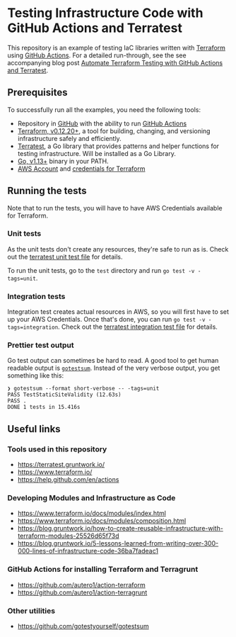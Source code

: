 # Testing Infrastructure Code with GitHub Actions and Terratest

This repository is an example of testing IaC libraries written with [Terraform](https://terraform.io) using
[GitHub Actions](https://github.com/features/actions). For a detailed run-through, see the see accompanying blog post 
[Automate Terraform Testing with GitHub Actions and Terratest](https://medium.com/@petriautero/automate-terraform-testing-with-github-actions-and-terratest).


## Prerequisites

To successfully run all the examples, you need the following tools:

* Repository in [GitHub](https://github.com) with the ability to run [GitHub Actions](https://github.com/features/actions)
* [Terraform, v0.12.20+](https://terraform.io), a tool for building, changing, and versioning infrastructure safely and efficiently.
* [Terratest](https://terratest.gruntwork.io/), a Go library that provides patterns and helper functions for testing infrastructure. Will be installed as a Go Library.
* [Go, v1.13+](https://golang.org/) binary in your PATH.
* [AWS Account](https://aws.amazon.com/) and [credentials for Terraform](https://www.terraform.io/docs/providers/aws/index.html#authentication)


## Running the tests

Note that to run the tests, you will have to have AWS Credentials available for Terraform.

### Unit tests

As the unit tests don't create any resources, they're safe to run as is. Check out the [terratest unit
test file](./test/static_site_unit_test.go) for details.

To run the unit tests, go to the `test` directory and run `go test -v -tags=unit`. 

### Integration tests

Integration test creates actual resources in AWS, so you will first have to set up your AWS Credentials.
Once that's done, you can run `go test -v -tags=integration`. Check out the [terratest integration test file](./test/static_site_integration_test.go) 
for details.

### Prettier test output

Go test output can sometimes be hard to read. A good tool to get human readable output is [`gotestsum`](https://github.com/gotestyourself/gotestsum).
Instead of the very verbose output, you get something like this:

```shell script
❯ gotestsum --format short-verbose -- -tags=unit
PASS TestStaticSiteValidity (12.63s)
PASS .
DONE 1 tests in 15.416s
```

## Useful links

### Tools used in this repository

* https://terratest.gruntwork.io/
* https://www.terraform.io/
* https://help.github.com/en/actions

### Developing Modules and Infrastructure as Code

* https://www.terraform.io/docs/modules/index.html
* https://www.terraform.io/docs/modules/composition.html
* https://blog.gruntwork.io/how-to-create-reusable-infrastructure-with-terraform-modules-25526d65f73d
* https://blog.gruntwork.io/5-lessons-learned-from-writing-over-300-000-lines-of-infrastructure-code-36ba7fadeac1

### GitHub Actions for installing Terraform and Terragrunt

* https://github.com/autero1/action-terraform
* https://github.com/autero1/action-terragrunt

### Other utilities

* https://github.com/gotestyourself/gotestsum
